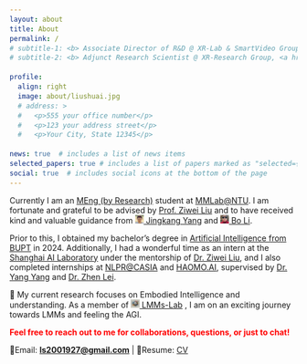 ```yaml
---
layout: about
title: About
permalink: /
# subtitle-1: <b> Associate Director of R&D @ XR-Lab & SmartVideo Group, <a href='https://www.sensetime.com/en'>SenseTime Group Inc.</a></b>
# subtitle-2: <b> Adjunct Research Scientist @ XR-Research Group, <a href='https://www.shlab.org.cn/'>Shanghai AI Lab.</a></b>

profile:
  align: right
  image: about/liushuai.jpg
  # address: >
  #   <p>555 your office number</p>
  #   <p>123 your address street</p>
  #   <p>Your City, State 12345</p>

news: true  # includes a list of news items
selected_papers: true # includes a list of papers marked as "selected={true}"
social: true  # includes social icons at the bottom of the page
---
```


<!-- 

Write your biography here. Tell the world about yourself. Link to your favorite [subreddit](http://reddit.com). You can put a picture in, too. The code is already in, just name your picture `prof_pic.jpg` and put it in the `img/` folder.

Put your address / P.O. box / other info right below your picture. You can also disable any these elements by editing `profile` property of the YAML header of your `_pages/about.md`. Edit `_bibliography/papers.bib` and Jekyll will render your [publications page](/al-folio/publications/) automatically.

Link to your social media connections, too. This theme is set up to use [Font Awesome icons](http://fortawesome.github.io/Font-Awesome/) and [Academicons](https://jpswalsh.github.io/academicons/), like the ones below. Add your Facebook, Twitter, LinkedIn, Google Scholar, or just disable all of them.
 -->

<!-- **About** -->

<!-- <p>Hey, thanks for stopping by! &#128516;</p> -->

Currently I am an [MEng (by Research)](https://www.ntu.edu.sg/education/graduate-programme/ccds-master-of-engineering) student at [MMLab@NTU](https://www.mmlab-ntu.com/). I am fortunate and grateful to be advised by [Prof. Ziwei Liu](https://liuziwei7.github.io/) and to have received kind and valuable guidance from [<img src="assets/img/about/jingkang.png" width="3%"/> Jingkang Yang](https://jingkang50.github.io/) and [<img src="assets/img/about/boli.png" width="3%"/> Bo Li](https://brianboli.com/).

Prior to this, I obtained my bachelor’s degree in [Artificial Intelligence from BUPT](https://ai.bupt.edu.cn/) in 2024. Additionally, I had a wonderful time as an intern at the [Shanghai AI Laboratory](https://www.shlab.org.cn/) under the mentorship of [Dr. Ziwei Liu](https://liuziwei7.github.io/), and I also completed internships at [NLPR@CASIA](https://nlpr.ia.ac.cn/en) and [HAOMO.AI](https://haomo.ai/), supervised by [Dr. Yang Yang](https://scholar.google.com/citations?hl=zh-TW&user=YU-yRMsAAAAJ)  and [Dr. Zhen Lei](https://scholar.google.com/citations?user=cuJ3QG8AAAAJ&hl=zh-TW).

🔭 My current research focuses on Embodied Intelligence and understanding. 
As a member of  [<img src="assets/img/about/lmms_lab.jpg" width="3%"/> LMMs-Lab](https://lmms-lab.github.io/) , I am on an exciting journey towards LMMs and feeling the AGI.


<strong style="color:red;">Feel free to reach out to me for collaborations, questions, or just to chat!</strong>

📧Email: **ls2001927@gmail.com**   | 📄Resume: [CV](assets/pdf/Liushuai.pdf)

